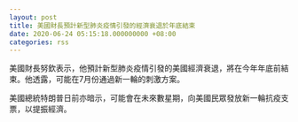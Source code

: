 ```yaml
---
layout: post
title: 美國財長預計新型肺炎疫情引發的經濟衰退於年底結束
date: 2020-06-24 05:15:18.000000000 +08:00
categories: rss
---
```


美國財長努欽表示，他預計新型肺炎疫情引發的美國經濟衰退，將在今年年底前結束。他透露，可能在7月份通過新一輪的刺激方案。

美國總統特朗普日前亦暗示，可能會在未來數星期，向美國民眾發放新一輪抗疫支票，以提振經濟。
